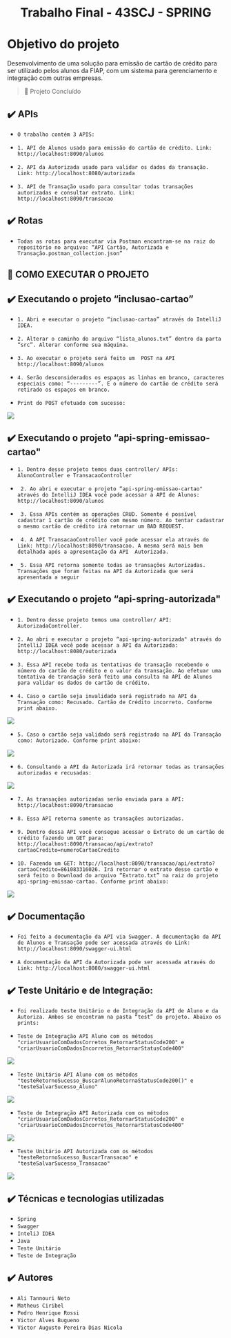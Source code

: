# <h1 align="center"> Trabalho Final - 43SCJ - SPRING  </h1>

# Objetivo do projeto

Desenvolvimento de uma solução para emissão de cartão de crédito para ser utilizado pelos alunos da FIAP, com um sistema para gerenciamento e integração com outras empresas.

> :construction: Projeto Concluído

## ✔️ APIs

  - ``O trabalho contém 3 APIS:``

  - ``1. API de Alunos usado para emissão do cartão de crédito. Link: http://localhost:8090/alunos``

  - ``2. API da Autorizada usado para validar os dados da transação. Link: http://localhost:8080/autorizada`` 

  - ``3. API de Transação usado para consultar todas transações autorizadas e consultar extrato. Link: http://localhost:8090/transacao``  

## ✔️ Rotas

   - ``Todas as rotas para executar via Postman encontram-se na raiz do repositório no arquivo: “API Cartão, Autorizada e Transação.postman_collection.json”`` 

## 🔨 COMO EXECUTAR O PROJETO
   
## ✔️ Executando o projeto “inclusao-cartao” 

 - ``1. Abri e executar o projeto “inclusao-cartao” através do IntelliJ IDEA.``

 - ``2. Alterar o caminho do arquivo “lista_alunos.txt” dentro da parta “src”. Alterar conforme sua máquina.``

 - ``3. Ao executar o projeto será feito um  POST na API http://localhost:8090/alunos``

 - ``4. Serão desconsiderados os espaços as linhas em branco, caracteres especiais como: “---------”. E o número do cartão de crédito será retirado os espaços em branco.``
  
 - ``Print do POST efetuado com sucesso:``
 <img src="https://github.com/victordias25/trabalho-spring-43scj/blob/main/img/1.PNG">
  
 ## ✔️ Executando o projeto “api-spring-emissao-cartao"  
 
  - ``1. Dentro desse projeto temos duas controller/ APIs: AlunoController e TransacaoController``

 - `` 2. Ao abri e executar o projeto “api-spring-emissao-cartao" através do IntelliJ IDEA você pode acessar a API de Alunos: http://localhost:8090/alunos``

 - `` 3. Essa APIs contém as operações CRUD. Somente é possível cadastrar 1 cartão de crédito com mesmo número. Ao tentar cadastrar o mesmo cartão de crédito irá retornar um BAD REQUEST.``

 - `` 4. A API TransacaoController você pode acessar ela através do Link: http://localhost:8090/transacao. A mesma será mais bem detalhada após a apresentação da API  Autorizada.``

 - `` 5. Essa API retorna somente todas ao transações Autorizadas. Transações que foram feitas na API da Autorizada que será apresentada a seguir``
 
  ## ✔️ Executando o projeto “api-spring-autorizada" 
  
  - ``1. Dentro desse projeto temos uma controller/ API: AutorizadaController.`` 

  - ``2. Ao abri e executar o projeto “api-spring-autorizada" através do IntelliJ IDEA você pode acessar a API da Autorizada: http://localhost:8080/autorizada``  

  - ``3. Essa API recebe toda as tentativas de transação recebendo o número do cartão de crédito e o valor da transação. Ao efetuar uma tentativa de transação será feito uma consulta na API de Alunos para validar os dados do cartão de crédito.``  

  - ``4. Caso o cartão seja invalidado será registrado na API da Transação como: Recusado. Cartão de Crédito incorreto. Conforme print abaixo.`` 
  <img src="https://github.com/victordias25/trabalho-spring-43scj/blob/main/img/2.PNG">

  - ``5. Caso o cartão seja validado será registrado na API da Transação como: Autorizado. Conforme print abaixo:``
  <img src="https://github.com/victordias25/trabalho-spring-43scj/blob/main/img/3.PNG">
   
   - ``6. Consultando a API da Autorizada irá retornar todas as transações autorizadas e recusadas:`` 
   <img src="https://github.com/victordias25/trabalho-spring-43scj/blob/main/img/4.PNG">

   - ``7. As transações autorizadas serão enviada para a API: http://localhost:8090/transacao``   

   - ``8. Essa API retorna somente as transações autorizadas.`` 

   - ``9. Dentro dessa API você consegue acessar o Extrato de um cartão de crédito fazendo um GET para: http://localhost:8090/transacao/api/extrato?cartaoCredito=numeroCartaoCredito``   

   - ``10. Fazendo um GET: http://localhost:8090/transacao/api/extrato?cartaoCredito=861083316026. Irá retornar o extrato desse cartão e será feito o Download do arquivo “Extrato.txt” na raiz do projeto api-spring-emissao-cartao. Conforme print abaixo:`` 
   <img src="https://github.com/victordias25/trabalho-spring-43scj/blob/main/img/5.PNG">

## ✔️ Documentação

- ``Foi feito a documentação da API via Swagger. A documentação da API de Alunos e Transação pode ser acessada através do Link: http://localhost:8090/swagger-ui.html`` 

- ``A documentação da API da Autorizada pode ser acessada através do Link: http://localhost:8080/swagger-ui.html`` 

## ✔️ Teste Unitário e de Integração: 

- ``Foi realizado teste Unitário e de Integração da API de Aluno e da Autoriza. Ambos se encontram na pasta “test” do projeto. Abaixo os prints:``

- ``Teste de Integração API Aluno com os métodos "criarUsuarioComDadosCorretos_RetornarStatusCode200" e "criarUsuarioComDadosIncorretos_RetornarStatusCode400"`` 
<img src="https://github.com/victordias25/trabalho-spring-43scj/blob/main/img/6.PNG">

- ``Teste Unitário API Aluno com os métodos "testeRetornoSucesso_BuscarAlunoRetornaStatusCode200()" e "testeSalvarSucesso_Aluno"``
<img src="https://github.com/victordias25/trabalho-spring-43scj/blob/main/img/7.PNG">

- ``Teste de Integração API Autorizada com os métodos "criarUsuarioComDadosCorretos_RetornarStatusCode200" e "criarUsuarioComDadosIncorretos_RetornarStatusCode400"`` 
<img src="https://github.com/victordias25/trabalho-spring-43scj/blob/main/img/8.PNG">

- ``Teste Unitário API Autorizada com os métodos "testeRetornoSucesso_BuscarTransacao" e "testeSalvarSucesso_Transacao"``
<img src="https://github.com/victordias25/trabalho-spring-43scj/blob/main/img/9.PNG">

## ✔️ Técnicas e tecnologias utilizadas

- ``Spring``
- ``Swagger``
- ``InteliJ IDEA``
- ``Java``
- ``Teste Unitário`` 
- ``Teste de Integração``  

## ✔️ Autores
- ``Ali Tannouri Neto``
- ``Matheus Ciribel``
- ``Pedro Henrique Rossi``
- ``Victor Alves Bugueno``
- ``Victor Augusto Pereira Dias Nicola``

